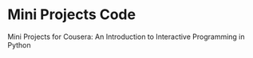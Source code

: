Mini Projects Code
==========================


Mini Projects for Cousera: An Introduction to Interactive Programming in Python
